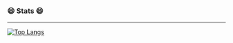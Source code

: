 ### 😄  Stats  😄
***
[![Top Langs](https://github-readme-stats.vercel.app/api/top-langs/?username=skehdxhd96&layout=compact&hide=css,html)](https://github.com/anuraghazra/github-readme-stats)

<!--
**skehdxhd96/skehdxhd96** is a ✨ _special_ ✨ repository because its `README.md` (this file) appears on your GitHub profile.

Here are some ideas to get you started:

- 🔭 I’m currently working on ...
- 🌱 I’m currently learning ...
- 👯 I’m looking to collaborate on ...
- 🤔 I’m looking for help with ...
- 💬 Ask me about ...
- 📫 How to reach me: ...
- 😄 Pronouns: ...
- ⚡ Fun fact: ...
-->
